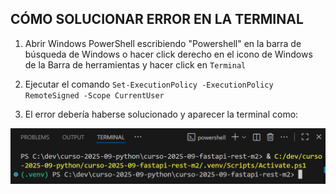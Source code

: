 ## CÓMO SOLUCIONAR ERROR EN LA TERMINAL

1. Abrir Windows PowerShell escribiendo "Powershell" en la barra de búsqueda de Windows o hacer click derecho en el icono de Windows de la Barra de herramientas y hacer click en `Terminal`

2. Ejecutar el comando `Set-ExecutionPolicy -ExecutionPolicy RemoteSigned -Scope CurrentUser`

3. El error debería haberse solucionado y aparecer la terminal como:

![alt text](image-6.png)